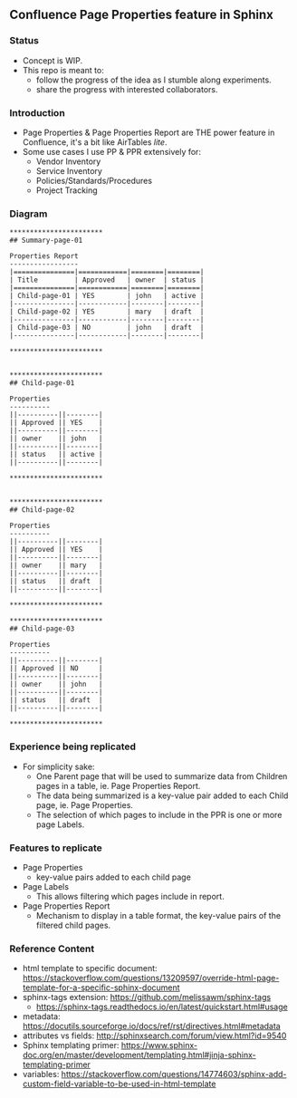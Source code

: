## Confluence Page Properties feature in Sphinx

### Status

* Concept is WIP.
* This repo is meant to:
  * follow the progress of the idea as I stumble along experiments.
  * share the progress with interested collaborators.

### Introduction

* Page Properties & Page Properties Report are THE power feature in Confluence, it's a bit like AirTables *lite*.
* Some use cases I use PP & PPR extensively for:
  * Vendor Inventory
  * Service Inventory
  * Policies/Standards/Procedures
  * Project Tracking

### Diagram

```
***********************
## Summary-page-01

Properties Report
-----------------
|===============|============|========|========|
| Title         | Approved   | owner  | status |
|===============|============|========|========|
| Child-page-01 | YES        | john   | active |
|---------------|------------|--------|--------|
| Child-page-02 | YES        | mary   | draft  |
|---------------|------------|--------|--------|
| Child-page-03 | NO         | john   | draft  |
|---------------|------------|--------|--------|

***********************


***********************
## Child-page-01

Properties
----------
||----------||--------|
|| Approved || YES    |
||----------||--------|
|| owner    || john   |
||----------||--------|
|| status   || active |
||----------||--------|

***********************


***********************
## Child-page-02

Properties
----------
||----------||--------|
|| Approved || YES    |
||----------||--------|
|| owner    || mary   |
||----------||--------|
|| status   || draft  |
||----------||--------|

***********************

***********************
## Child-page-03

Properties
----------
||----------||--------|
|| Approved || NO     |
||----------||--------|
|| owner    || john   |
||----------||--------|
|| status   || draft  |
||----------||--------|

***********************
```




### Experience being replicated

* For simplicity sake:
  * One Parent page that will be used to summarize data from Children pages in a table, ie. Page Properties Report.
  * The data being summarized is a key-value pair added to each Child page, ie. Page Properties.
  * The selection of which pages to include in the PPR is one or more page Labels.

### Features to replicate

* Page Properties
  * key-value pairs added to each child page
* Page Labels
  * This allows filtering which pages include in report.
* Page Properties Report
  * Mechanism to display in a table format, the key-value pairs of the filtered child pages.

### Reference Content

* html template to specific document: https://stackoverflow.com/questions/13209597/override-html-page-template-for-a-specific-sphinx-document
* sphinx-tags extension: https://github.com/melissawm/sphinx-tags
  * https://sphinx-tags.readthedocs.io/en/latest/quickstart.html#usage
* metadata: https://docutils.sourceforge.io/docs/ref/rst/directives.html#metadata
* attributes vs fields: http://sphinxsearch.com/forum/view.html?id=9540
* Sphinx templating primer: https://www.sphinx-doc.org/en/master/development/templating.html#jinja-sphinx-templating-primer
* variables: https://stackoverflow.com/questions/14774603/sphinx-add-custom-field-variable-to-be-used-in-html-template
